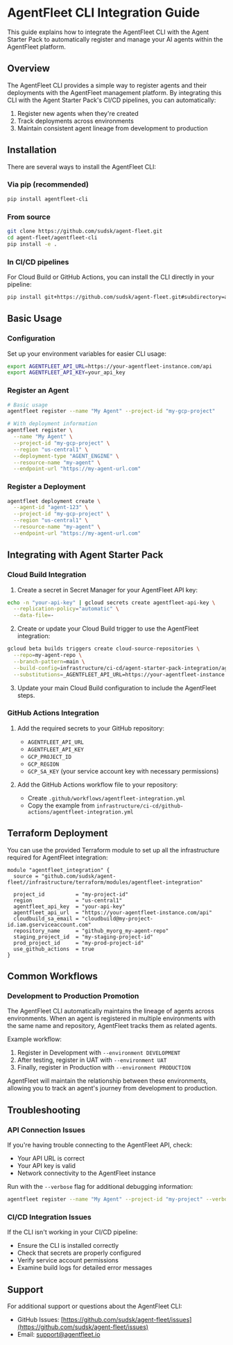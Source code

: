 # AgentFleet CLI Integration Guide

This guide explains how to integrate the AgentFleet CLI with the Agent Starter Pack to automatically register and manage your AI agents within the AgentFleet platform.

## Overview

The AgentFleet CLI provides a simple way to register agents and their deployments with the AgentFleet management platform. By integrating this CLI with the Agent Starter Pack's CI/CD pipelines, you can automatically:

1. Register new agents when they're created
2. Track deployments across environments
3. Maintain consistent agent lineage from development to production

## Installation

There are several ways to install the AgentFleet CLI:

### Via pip (recommended)

```bash
pip install agentfleet-cli
```

### From source

```bash
git clone https://github.com/sudsk/agent-fleet.git
cd agent-fleet/agentfleet-cli
pip install -e .
```

### In CI/CD pipelines

For Cloud Build or GitHub Actions, you can install the CLI directly in your pipeline:

```bash
pip install git+https://github.com/sudsk/agent-fleet.git#subdirectory=agentfleet-cli
```

## Basic Usage

### Configuration

Set up your environment variables for easier CLI usage:

```bash
export AGENTFLEET_API_URL=https://your-agentfleet-instance.com/api
export AGENTFLEET_API_KEY=your_api_key
```

### Register an Agent

```bash
# Basic usage
agentfleet register --name "My Agent" --project-id "my-gcp-project"

# With deployment information
agentfleet register \
  --name "My Agent" \
  --project-id "my-gcp-project" \
  --region "us-central1" \
  --deployment-type "AGENT_ENGINE" \
  --resource-name "my-agent" \
  --endpoint-url "https://my-agent-url.com"
```

### Register a Deployment

```bash
agentfleet deployment create \
  --agent-id "agent-123" \
  --project-id "my-gcp-project" \
  --region "us-central1" \
  --resource-name "my-agent" \
  --endpoint-url "https://my-agent-url.com"
```

## Integrating with Agent Starter Pack

### Cloud Build Integration

1. Create a secret in Secret Manager for your AgentFleet API key:

```bash
echo -n "your-api-key" | gcloud secrets create agentfleet-api-key \
  --replication-policy="automatic" \
  --data-file=-
```

2. Create or update your Cloud Build trigger to use the AgentFleet integration:

```bash
gcloud beta builds triggers create cloud-source-repositories \
  --repo=my-agent-repo \
  --branch-pattern=main \
  --build-config=infrastructure/ci-cd/agent-starter-pack-integration/agentfleet-integration.yaml \
  --substitutions=_AGENTFLEET_API_URL=https://your-agentfleet-instance.com/api
```

3. Update your main Cloud Build configuration to include the AgentFleet steps.

### GitHub Actions Integration

1. Add the required secrets to your GitHub repository:
   - `AGENTFLEET_API_URL`
   - `AGENTFLEET_API_KEY`
   - `GCP_PROJECT_ID`
   - `GCP_REGION`
   - `GCP_SA_KEY` (your service account key with necessary permissions)

2. Add the GitHub Actions workflow file to your repository:
   - Create `.github/workflows/agentfleet-integration.yml`
   - Copy the example from `infrastructure/ci-cd/github-actions/agentfleet-integration.yml`

## Terraform Deployment

You can use the provided Terraform module to set up all the infrastructure required for AgentFleet integration:

```hcl
module "agentfleet_integration" {
  source = "github.com/sudsk/agent-fleet//infrastructure/terraform/modules/agentfleet-integration"

  project_id          = "my-project-id"
  region              = "us-central1"
  agentfleet_api_key  = "your-api-key"
  agentfleet_api_url  = "https://your-agentfleet-instance.com/api"
  cloudbuild_sa_email = "cloudbuild@my-project-id.iam.gserviceaccount.com"
  repository_name     = "github_myorg_my-agent-repo"
  staging_project_id  = "my-staging-project-id"
  prod_project_id     = "my-prod-project-id"
  use_github_actions  = true
}
```

## Common Workflows

### Development to Production Promotion

The AgentFleet CLI automatically maintains the lineage of agents across environments. When an agent is registered in multiple environments with the same name and repository, AgentFleet tracks them as related agents.

Example workflow:
1. Register in Development with `--environment DEVELOPMENT`
2. After testing, register in UAT with `--environment UAT`
3. Finally, register in Production with `--environment PRODUCTION`

AgentFleet will maintain the relationship between these environments, allowing you to track an agent's journey from development to production.

## Troubleshooting

### API Connection Issues

If you're having trouble connecting to the AgentFleet API, check:
- Your API URL is correct
- Your API key is valid
- Network connectivity to the AgentFleet instance

Run with the `--verbose` flag for additional debugging information:

```bash
agentfleet register --name "My Agent" --project-id "my-project" --verbose
```

### CI/CD Integration Issues

If the CLI isn't working in your CI/CD pipeline:
- Ensure the CLI is installed correctly
- Check that secrets are properly configured
- Verify service account permissions
- Examine build logs for detailed error messages

## Support

For additional support or questions about the AgentFleet CLI:
- GitHub Issues: [https://github.com/sudsk/agent-fleet/issues](https://github.com/sudsk/agent-fleet/issues)
- Email: support@agentfleet.io
